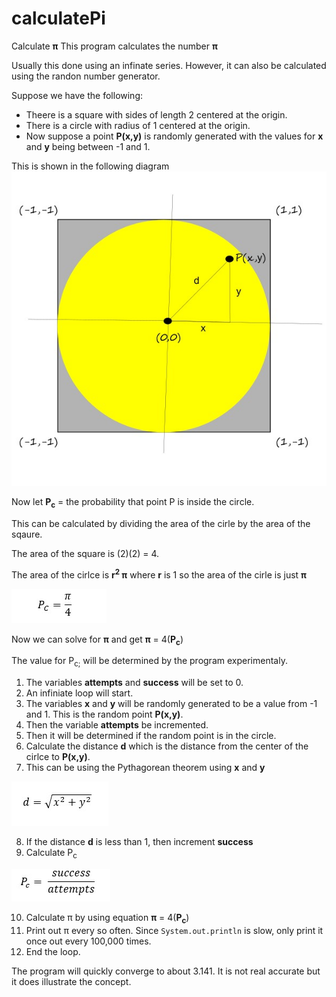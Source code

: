 # calculatePi
Calculate __&pi;__ 
This program calculates the number __&pi;__

Usually this done using an infinate series. However, it can also be calculated using the randon number generator.

Suppose we have the following: 
* Theere is a square with sides of length 2 centered at the origin. 
* There is a circle with radius of 1 centered at the origin.
* Now suppose a point __P(x,y)__ is randomly generated with the values for __x__ and __y__ being between -1 and 1.

This is shown in the following diagram
![Basic Concept](images/circle.jpg?raw=true "Title")

Now let __P<sub>c</sub>__ = the probability that point P is inside the circle.

This can be calculated by dividing the area of the cirle by the area of the sqaure.

The area of the square is (2)(2) = 4.

The area of the cirlce is __r<sup>2</sup> &pi;__ where __r__ is 1 so the area of the cirle is just __&pi;__

![Basic Concept](images/equation1.jpg?raw=true "Title")

Now we can solve for __&pi;__ and get __&pi;__ = 4(__P<sub>c</sub>__)

The value for P<sub>c;</sub> will be determined by the program experimentaly. 
1. The variables __attempts__ and __success__ will be set to 0.
2. An infiniate loop will start.
3. The variables __x__ and __y__ will be randomly generated to be a value from -1 and 1. This is the random point __P(x,y)__.
4. Then the variable __attempts__ be incremented. 
5. Then it will be determined if the random point is in the circle.
6. Calculate the distance __d__ which is the distance from the center of the cirlce to  __P(x,y)__.
7. This can be using the  Pythagorean theorem using __x__ and __y__

![Basic Concept](images/pythag.jpg?raw=true "Title")

8. If the distance __d__ is less than 1, then increment __success__
9. Calculate P<sub>c</sub> 

![Basic Concept](images/success.jpg?raw=true "Title")

10. Calculate &pi; by using equation __&pi;__ = 4(__P<sub>c</sub>__)
11. Print out  &pi; every so often. Since ```System.out.println``` is slow, only print it once out every 100,000 times.
12. End the loop.

The program will quickly converge to about 3.141. It is not real accurate but it does illustrate the concept.
